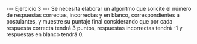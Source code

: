 --- Ejercicio 3 ---
Se necesita elaborar un algoritmo que solicite el número de respuestas correctas,
incorrectas y en blanco, correspondientes a postulantes, y muestre su puntaje final
considerando que por cada respuesta correcta tendrá 3 puntos, respuestas incorrectas
tendrá -1 y respuestas en blanco tendrá 0.